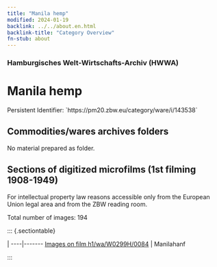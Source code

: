 ```yaml
---
title: "Manila hemp"
modified: 2024-01-19
backlink: ../../about.en.html
backlink-title: "Category Overview"
fn-stub: about
---
```


### Hamburgisches Welt-Wirtschafts-Archiv (HWWA)

# Manila hemp

<div class="hint">Persistent Identifier: `https://pm20.zbw.eu/category/ware/i/143538`</div>







## Commodities/wares archives folders





No material prepared as folder.



<a id="filmsections" />

## Sections of digitized microfilms (1st filming 1908-1949)

<p>For intellectual property law reasons accessible only from the European Union legal area and from the ZBW reading room.</p>



<p>Total number of images: 194</p>




::: {.sectiontable}

 | 
----|-------
<a class="btn" href="https://pm20.zbw.eu/film/h1/wa/W0299H/0084" rel="nofollow">Images on film h1/wa/W0299H/0084</a> | Manilahanf


:::
















